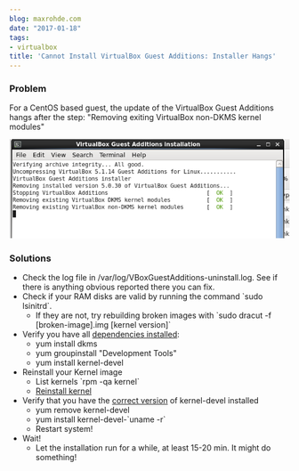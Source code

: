 ```yaml
---
blog: maxrohde.com
date: "2017-01-18"
tags:
- virtualbox
title: 'Cannot Install VirtualBox Guest Additions: Installer Hangs'
---
```


### Problem

For a CentOS based guest, the update of the VirtualBox Guest Additions hangs after the step: "Removing exiting VirtualBox non-DKMS kernel modules"

![install](images/install.png)

### Solutions

- Check the log file in /var/log/VBoxGuestAdditions-uninstall.log. See if there is anything obvious reported there you can fix.
- Check if your RAM disks are valid by running the command \`sudo lsinitrd\`.
  - If they are not, try rebuilding broken images with \`sudo dracut -f \[broken-image\].img \[kernel version\]\`
- Verify you have all [dependencies installed](https://wiki.centos.org/HowTos/Virtualization/VirtualBox/CentOSguest):
  - yum install dkms
  - yum groupinstall "Development Tools"
  - yum install kernel-devel
- Reinstall your Kernel image
  - List kernels \`rpm -qa kernel\`
  - [Reinstall kernel](https://ma.ttias.be/reinstall-the-linux-kernel-on-centos-or-rhel/)
- Verify that you have the [correct version](https://www.centos.org/forums/viewtopic.php?f=13&t=3811&p=251828&hilit=virtualbox#p251828) of kernel-devel installed
  - yum remove kernel-devel
  - yum install kernel-devel-\`uname -r\`
  - Restart system!
- Wait!
  - Let the installation run for a while, at least 15-20 min. It might do something!

